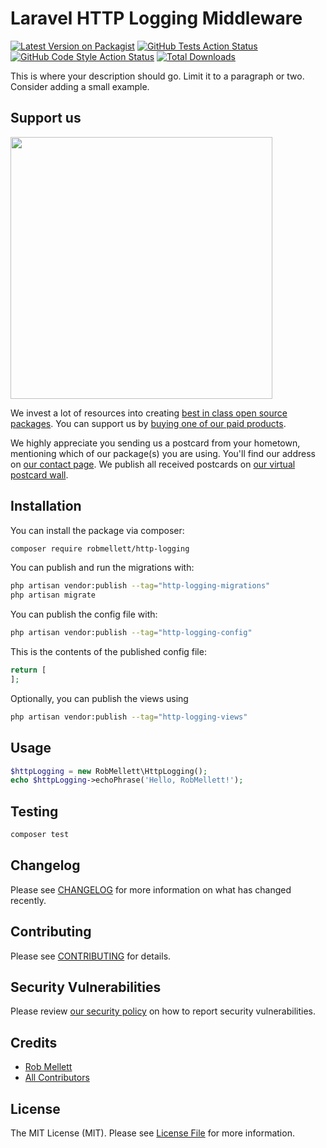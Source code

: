 # Laravel HTTP Logging Middleware

[![Latest Version on Packagist](https://img.shields.io/packagist/v/robmellett/http-logging.svg?style=flat-square)](https://packagist.org/packages/robmellett/http-logging)
[![GitHub Tests Action Status](https://img.shields.io/github/actions/workflow/status/robmellett/http-logging/run-tests.yml?branch=main&label=tests&style=flat-square)](https://github.com/robmellett/http-logging/actions?query=workflow%3Arun-tests+branch%3Amain)
[![GitHub Code Style Action Status](https://img.shields.io/github/actions/workflow/status/robmellett/http-logging/fix-php-code-style-issues.yml?branch=main&label=code%20style&style=flat-square)](https://github.com/robmellett/http-logging/actions?query=workflow%3A"Fix+PHP+code+style+issues"+branch%3Amain)
[![Total Downloads](https://img.shields.io/packagist/dt/robmellett/http-logging.svg?style=flat-square)](https://packagist.org/packages/robmellett/http-logging)

This is where your description should go. Limit it to a paragraph or two. Consider adding a small example.

## Support us

[<img src="https://github-ads.s3.eu-central-1.amazonaws.com/http-logging.jpg?t=1" width="419px" />](https://spatie.be/github-ad-click/http-logging)

We invest a lot of resources into creating [best in class open source packages](https://spatie.be/open-source). You can support us by [buying one of our paid products](https://spatie.be/open-source/support-us).

We highly appreciate you sending us a postcard from your hometown, mentioning which of our package(s) you are using. You'll find our address on [our contact page](https://spatie.be/about-us). We publish all received postcards on [our virtual postcard wall](https://spatie.be/open-source/postcards).

## Installation

You can install the package via composer:

```bash
composer require robmellett/http-logging
```

You can publish and run the migrations with:

```bash
php artisan vendor:publish --tag="http-logging-migrations"
php artisan migrate
```

You can publish the config file with:

```bash
php artisan vendor:publish --tag="http-logging-config"
```

This is the contents of the published config file:

```php
return [
];
```

Optionally, you can publish the views using

```bash
php artisan vendor:publish --tag="http-logging-views"
```

## Usage

```php
$httpLogging = new RobMellett\HttpLogging();
echo $httpLogging->echoPhrase('Hello, RobMellett!');
```

## Testing

```bash
composer test
```

## Changelog

Please see [CHANGELOG](CHANGELOG.md) for more information on what has changed recently.

## Contributing

Please see [CONTRIBUTING](CONTRIBUTING.md) for details.

## Security Vulnerabilities

Please review [our security policy](../../security/policy) on how to report security vulnerabilities.

## Credits

- [Rob Mellett](https://github.com/robmellett)
- [All Contributors](../../contributors)

## License

The MIT License (MIT). Please see [License File](LICENSE.md) for more information.
